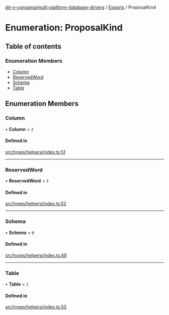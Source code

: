 [@l-v-yonsama/multi-platform-database-drivers](../README.md) / [Exports](../modules.md) / ProposalKind

# Enumeration: ProposalKind

## Table of contents

### Enumeration Members

- [Column](ProposalKind.md#column)
- [ReservedWord](ProposalKind.md#reservedword)
- [Schema](ProposalKind.md#schema)
- [Table](ProposalKind.md#table)

## Enumeration Members

### Column

• **Column** = ``2``

#### Defined in

[src/types/helpers/index.ts:51](https://github.com/l-v-yonsama/db-drivers/blob/df2ef4264b5fbe2f40aec54ff303a097ce350008/src/types/helpers/index.ts#L51)

___

### ReservedWord

• **ReservedWord** = ``3``

#### Defined in

[src/types/helpers/index.ts:52](https://github.com/l-v-yonsama/db-drivers/blob/df2ef4264b5fbe2f40aec54ff303a097ce350008/src/types/helpers/index.ts#L52)

___

### Schema

• **Schema** = ``0``

#### Defined in

[src/types/helpers/index.ts:49](https://github.com/l-v-yonsama/db-drivers/blob/df2ef4264b5fbe2f40aec54ff303a097ce350008/src/types/helpers/index.ts#L49)

___

### Table

• **Table** = ``1``

#### Defined in

[src/types/helpers/index.ts:50](https://github.com/l-v-yonsama/db-drivers/blob/df2ef4264b5fbe2f40aec54ff303a097ce350008/src/types/helpers/index.ts#L50)
